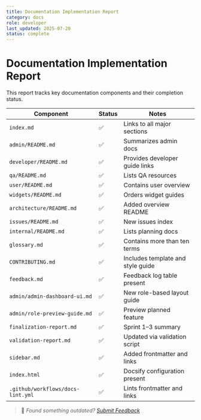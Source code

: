 ```yaml
---
title: Documentation Implementation Report
category: docs
role: developer
last_updated: 2025-07-20
status: complete
---
```


# Documentation Implementation Report

This report tracks key documentation components and their completion status.

| Component | Status | Notes |
|-----------|-------|-------|
| `index.md` | ✅ | Links to all major sections |
| `admin/README.md` | ✅ | Summarizes admin docs |
| `developer/README.md` | ✅ | Provides developer guide links |
| `qa/README.md` | ✅ | Lists QA resources |
| `user/README.md` | ✅ | Contains user overview |
| `widgets/README.md` | ✅ | Orders widget guides |
| `architecture/README.md` | ✅ | Added overview README |
| `issues/README.md` | ✅ | New issues index |
| `internal/README.md` | ✅ | Lists planning docs |
| `glossary.md` | ✅ | Contains more than ten terms |
| `CONTRIBUTING.md` | ✅ | Includes template and style guide |
| `feedback.md` | ✅ | Feedback log table present |
| `admin/admin-dashboard-ui.md` | ✅ | New role-based layout guide |
| `admin/role-preview-guide.md` | ✅ | Preview planned feature |
| `finalization-report.md` | ✅ | Sprint 1–3 summary |
| `validation-report.md` | ✅ | Updated via validation script |
| `sidebar.md` | ✅ | Added frontmatter and links |
| `index.html` | ✅ | Docsify configuration present |
| `.github/workflows/docs-lint.yml` | ✅ | Lints frontmatter and links |

> 💬 *Found something outdated? [Submit Feedback](feedback.md)*
